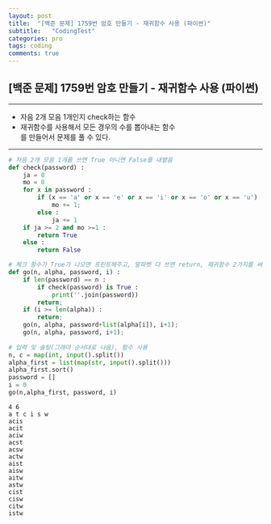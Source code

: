 ```yaml
---
layout: post
title:  "[백준 문제] 1759번 암호 만들기 - 재귀함수 사용 (파이썬)"
subtitle:   "CodingTest"
categories: pro
tags: coding
comments: true
---
```


## [백준 문제] 1759번 암호 만들기 - 재귀함수 사용 (파이썬)  
  
    
      
---
  
  
- 자음 2개 모음 1개인지 check하는 함수
- 재귀함수를 사용해서 모든 경우의 수를 뽑아내는 함수  
를 만들어서 문제를 풀 수 있다.

---
```python
# 자음 2개 모음 1개를 쓰면 True 아니면 False를 내뱉음    
def check(password) :
    ja = 0
    mo = 0
    for x in password :
        if (x == 'a' or x == 'e' or x == 'i' or x == 'o' or x == 'u') :
            mo += 1;
        else :
            ja += 1
    if ja >= 2 and mo >=1 :
        return True
    else :
        return False

# 체크 함수가 True가 나오면 프린트해주고, 알파벳 다 쓰면 return, 재귀함수 2가지를 써서, 알파뱃을 쓴경우와 안쓴경우를 모두 시행
def go(n, alpha, password, i) :
    if len(password) == n :
        if check(password) is True :
            print(''.join(password))
        return;
    if (i >= len(alpha)) :
        return;
    go(n, alpha, password+list(alpha[i]), i+1);
    go(n, alpha, password, i+1);
    
# 입력 및 솔팅(그래야 순서대로 나옴), 함수 사용
n, c = map(int, input().split())
alpha_first = list(map(str, input().split()))
alpha_first.sort()
password = []
i = 0
go(n,alpha_first, password, i)   

```

    4 6
    a t c i s w
    acis
    acit
    aciw
    acst
    acsw
    actw
    aist
    aisw
    aitw
    astw
    cist
    cisw
    citw
    istw
    
